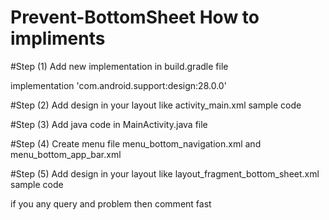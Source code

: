 # Prevent-BottomSheet How to impliments

#Step (1) 
Add new implementation in build.gradle file

implementation 'com.android.support:design:28.0.0'

#Step (2) 
Add design in your layout like activity_main.xml sample code

#Step (3) 
Add java code in MainActivity.java file

#Step (4) 
Create menu file menu_bottom_navigation.xml and menu_bottom_app_bar.xml

#Step (5)
Add design in your layout like layout_fragment_bottom_sheet.xml sample code

if you any query and problem then comment fast 
